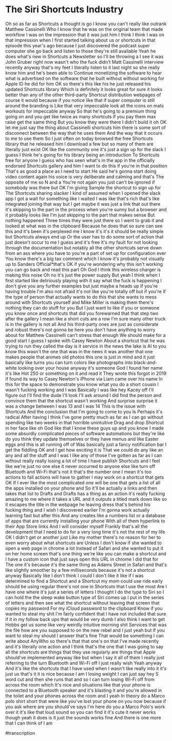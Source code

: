 # The Siri Shortcuts Industry
Oh so as far as Shortcuts a thought is go I know you can't really like outrank Matthew Cassinelli Who I know that he was on the original team that made workflow I was on the impression that it was just him I think I think I was on that impression when I first started talking about us or shortcuts in that episode this year's ago because I just discovered the podcast super computer she go back and listen to those they're still available Yeah he does what's new in Shortcuts a Newsletter so I'll be throwing a I see it was John Gruber right now wasn't who the fuck didn't Matt Cassinelli interview recently anyway that's my feet I literally listen to it last night so she really know him and he's been able to Continue monetizing the software to hear what is advertised on the software that he built without without working for Apple ID he did for him OK so there's this like his he just released his updated Shortcuts library Which is definitely it looks great for sure it looks better than any of the other third-party Shortcut distribution webpages of course it would because if you notice like that if super computer is still around the branding is Like that very impeccable look all the icons on mats workouts for impeccable anyway So that he's going to a premium thing going on and you get like twice as many shortcuts if you pay them max raise get the same thing But you know they were there I didn't build it oh OK let me just say the thing about Cassinelli shortcuts him there is some sort of disconnect between the way that he uses them And the way that it occurs to me to use them So I just often on today browsed the free Shortcuts library that he released him I download a few but so many of them are literally just exist OK like the community one it's just a sign up for the slack I guess I think he's going for his library being an introduction To Shortcuts free for anyone I guess who has seen what's in the app in the officially endorsed Shortcuts gallery and him I want to do this if you're in that position That's as good a place as I need to start He said he's gonna start doing video content again his voice is very deliberate and calming and that's The opposite of me so N and a You're not again you just can't be ignored if somebody was there but OK I'm giving Sample the shortcut to sign up for The Shortcuts sharing slacker I kind of assumed when I opened the slack app I got a wait for something like I waited I was like that's rich that's like integrated joining that way but I get maybe it was just a link that out there it's skipping to the part in the process when you're sunny but a browser and it probably looks like I'm just skipping to the part that makes sense But nothing happened Three times they were just there so I went to grab it and looked at what was in the clipboard Because he does that so sure can see this and it's been it's perplexed me I know it's it's it should be really simple but Shortcuts always end up Or the user has to do some sort of action that just doesn't occur to me I guess and it's free it's my fault for not looking through the documentation but notably all the other shortcuts serve down from an ass where you have to you're a part of set up for configuration ever You know there's a big tax comment which I know it's probably not visually up to Sanders Official*that's OK if you're wondering why this isn't working you can go back and read this part Oh God I think this wireless charger is making this noise Oh no it's just the power supply But yeah I think when I first started like deliriously playing with it say what the fuck is happening I don't give you any further examples but just maybe a heads up If you're having trouble I'm also not afraid it's not like you're totally off but if you're if the type of person that actually wants to do this that she wants to mess around with Shortcuts yourself and Mike Miller is making them there's nothing they can do stuff for you But I just want to like if you or someone you know once and shortcuts that did you forewarned that that step two after the gallery I mean like a short cuts are a row I'm sure many other truck is in the gallery is not all And his third-party ones are just as considerate and robust there's not gonna be here you don't have anything to worry about for Matthew Cassinelli can't stress that enough We should make for a good start I guess I spoke with Casey Newton About a shortcut that he was trying to run they called the day is it service in the news the lake is AI to you know this wasn't the one that was in the news it was another that one makes people that animes old photos this one is just in mind and it just basically like turns you can turn colors like photographs into black-and-white looking over your house anyway it's someone God I found her name it's like Hot 250 or something on it and read it They wrote this forgot in 2019 if found its way to Casey Newton's iPhone via Liam came over his name In this for the space to demonstrate you know what you do a short cousin I wasn't fucking working and I was Basically I was like hey Kacey off I'll figure out I'll find the dude I'll look I'll ask around I did find the person and convince them that the shortcut wasn't working And surprise surprise it was a change between I was 13 and I was 14 This is the issue with Shortcuts And the conclusion that I'm going to come to you Is Perhaps it's radical After having I think I've gone pretty much as far as I can go without spending like two weeks in that horrible unintuitive Drag and drop Shortcut in her face like oh God like that I know these guys up and you know I made some absurdly complicated pieces of software automations but they're like do you think they update themselves or they have menus and like Easter eggs and this is all running off of Was basically just a fancy notification bar I get the fiddling OK and I get how exciting it is That we could do any like an any and all the stuff and I was I like any of those I've gotten as far as I can without really really losing a lot of time I have publish Shortcuts and I feel like we're just no one else it never occurred to anyone else like turn off Bluetooth and Wi-Fi that's not it that's the number one I mean it's too actions to fall actions will have to gather I may work on a shortcut that gets OK If I ever like the most complicated one will be one that gets a list of all the apps installed on your phone and So it'll be actually a links and then takes that list to Drafts and Drafts has a thing as an action it's really fucking amazing to me where it takes a URL and it outputs a titled mark down like so it escapes the title in the webpage he leaving dress that's behind his fucking thing and I wish I discovered earlier I'm gonna work actually learning fast but after this And any creates like a numbers list or a database of apps that are currently installing your phone With all of them hyperlink to their App Store links And I will consider myself Frankly that's all the development that I need to do for a very long time it's not the rest of my life OK I didn't get or another just Like my mother there's no reason for her to even worry about what shortcuts are Unless I don't know if she wanted to open a web page in chrome a lot Instead of Safari and she wanted to put it on her home screen that's one thing we're like you can make a shortcut and I have a custom icon that just says open this URL in chrome I did that for The one it's because it's the same thing as Adams Street in Safari and that's like slightly smoother by a few milliseconds because it's not a shortcut anyway Basically like I don't think I could I don't like it like if I was determined to find a Shortcut and a Shortcut my mom could use ride early should be using regular there's not one in Shortcuts that I use the most Are I have one where it's just a series of letters I thought I do the type to Siri so I can hold the the sleep wake button type of Siri comes up I put in the series of letters and then see what the shortcut without leaving that screen that copies my password For my iCloud password to the clipboard Know if you wanted to steal my shit I'm fairly confident that I have not included that sure if it in my follow back ups that would be very dumb I also think I want to get Hobbs get us some like very weirdly intuitive morning shit Services that was the file how are you supposed to on the new rebel and I just yeah but if you want to steal my should I answer that's fine That would be something I can write about AnyWho so there's that that one's on that I've made recently and it's literally one action and I think that's the one that I was going to say all the shortcuts are things that they use regularly are things that Apple should've implemented anyway like but when I say it all of them I really just referring to the turn Bluetooth and Wi-Fi off I just really wish Yeah anyway And it's like the shortcuts that I have used when I wasn't like really into it it's just us that's it it is nice because I am I losing weight I can just say hey S word cut and then she runs that and so I can turn losing Wi-Fi off from across the room which It's nice and situations like that your phone is connected to a Bluetooth speaker and it's blasting it and you're allowed in the toilet and your phones across the room and I yeah In theory do a Marco polo shirt short that were like you've lost your phone on you now because if you ask where are you should've says I'm here do you a Marco Polo's work over it it's like that loud sound so you can find it it's cute it never works though yeah it does is it just the sounds works fine And there is one more that I can think of I am

#transcription